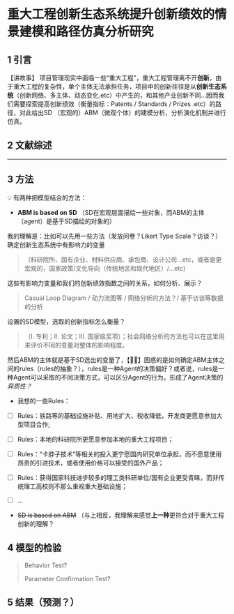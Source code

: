 # 重大工程创新生态系统提升创新绩效的情景建模和路径仿真分析研究



## 1 引言

【讲故事】  项目管理现实中面临一些“重大工程”，重大工程管理离不开**创新**，由于重大工程的复杂性，单个主体无法承担任务，项目中的创新往往是从**创新生态系统**（创新网络、多主体、动态变化.etc）中产生的，和其他产业创新不同...因而我们需要探索提高创新绩效（衡量指标：Patents / Standards / Prizes .etc）的路径，对此给出SD （宏观的）ABM（微观个体）的建模分析，分析演化机制并进行仿真。

## 2 文献综述


----

## 3 方法
💡 有两种把模型结合的方法：

* **ABM is based on SD**
（SD在宏观层面描绘一些对象，而ABM的主体（agent）是基于SD描绘的对象的）
> 
我的理解是：比如可以先用一些方法（发放问卷？Likert Type Scale？访谈？）确定创新生态系统中有影响力的变量
>（科研院所、国有企业、材料供应商、承包商、设计公司...etc，或者是更宏观的，国家政策/文化导向（传统地区和现代地区）/...etc)

这些有影响力变量和我们的创新绩效指数之间的关系，如何分析、展示？
> Casual Loop Diagram / 动力流图等 / 网络分析的方法？/ 基于访谈等数据的分析

设置的SD模型，选取的创新指标怎么衡量？
>（I. 专利；II. 论文；III. 国家级奖项）；社会网络分析的方法也可以在这里用来评价不同的变量对整体的影响程度。


然后ABM的主体就是基于SD选出的变量了，【🤔🤔】困惑的是如何确定ABM主体之间的rules（rules的抽象？），rules是一种Agent的决策偏好？或者说，rules是一种Agent可以采取的不同决策方式，可以区分Agent的行为，形成了Agent决策的*异质性？*
<br>

- 我想的一些Rules：
- [ ] Rules：铁路等的基础设施补贴、用地扩大、税收降低，开发商更愿意参加大型项目合作;
- [ ] Rules：本地的科研院所更愿意参加本地的重大工程项目；
- [ ] Rules：“卡脖子技术”等相关的投入更宁愿国内研究单位承担，而不愿意使用昂贵的引进技术，或者使用价格可以接受的国外产品；
- [ ] Rules：获得国家科技进步较多的理工类科研单位/国有企业更受青睐，而非传统理工高校则不那么重视重大基础设施；
- [ ] ...


* ~~SD is based on ABM~~ （与上相反，我理解来感觉**上一种**更符合对于重大工程创新的理解？

## 4 模型的检验

> Behavior Test? 
>
> Parameter Confirmation Test?
## 5 结果（预测？）

